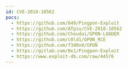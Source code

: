 ```yaml
---
id: CVE-2018-10562
pocs:
  - https://github.com/649/Pingpon-Exploit
  - https://github.com/ATpiu/CVE-2018-10562
  - https://github.com/Choudai/GPON-LOADER
  - https://github.com/c0ld1/GPON_RCE
  - https://github.com/f3d0x0/GPON
  - https://gitlab.com/0x1/Pingpon-Exploit
  - https://www.exploit-db.com/raw/44576
---
```

